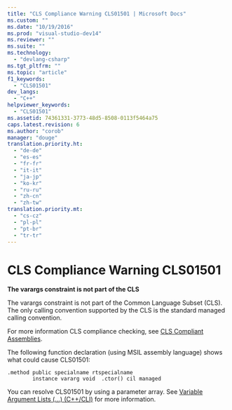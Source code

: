 ```yaml
---
title: "CLS Compliance Warning CLS01501 | Microsoft Docs"
ms.custom: ""
ms.date: "10/19/2016"
ms.prod: "visual-studio-dev14"
ms.reviewer: ""
ms.suite: ""
ms.technology: 
  - "devlang-csharp"
ms.tgt_pltfrm: ""
ms.topic: "article"
f1_keywords: 
  - "CLS01501"
dev_langs: 
  - "C++"
helpviewer_keywords: 
  - "CLS01501"
ms.assetid: 74361331-3773-48d5-8508-0113f5464a75
caps.latest.revision: 6
ms.author: "corob"
manager: "douge"
translation.priority.ht: 
  - "de-de"
  - "es-es"
  - "fr-fr"
  - "it-it"
  - "ja-jp"
  - "ko-kr"
  - "ru-ru"
  - "zh-cn"
  - "zh-tw"
translation.priority.mt: 
  - "cs-cz"
  - "pl-pl"
  - "pt-br"
  - "tr-tr"
---
```

# CLS Compliance Warning CLS01501
**The varargs constraint is not part of the CLS**  
  
 The varargs constraint is not part of the Common Language Subset (CLS).  The only calling convention supported by the CLS is the standard managed calling convention.  
  
 For more information CLS compliance checking, see [CLS Compliant Assemblies](http://msdn.microsoft.com/en-us/3320b57e-ea55-4697-a17d-f509a36a3c93).  
  
 The following function declaration (using MSIL assembly language) shows what could cause CLS01501:  
  
```  
.method public specialname rtspecialname   
        instance vararg void  .ctor() cil managed  
```  
  
 You can resolve CLS01501 by using a parameter array.  See [Variable Argument Lists (...) (C++/CLI)](../Topic/Variable%20Argument%20Lists%20\(...\)%20\(C++-CLI\).md) for more information.